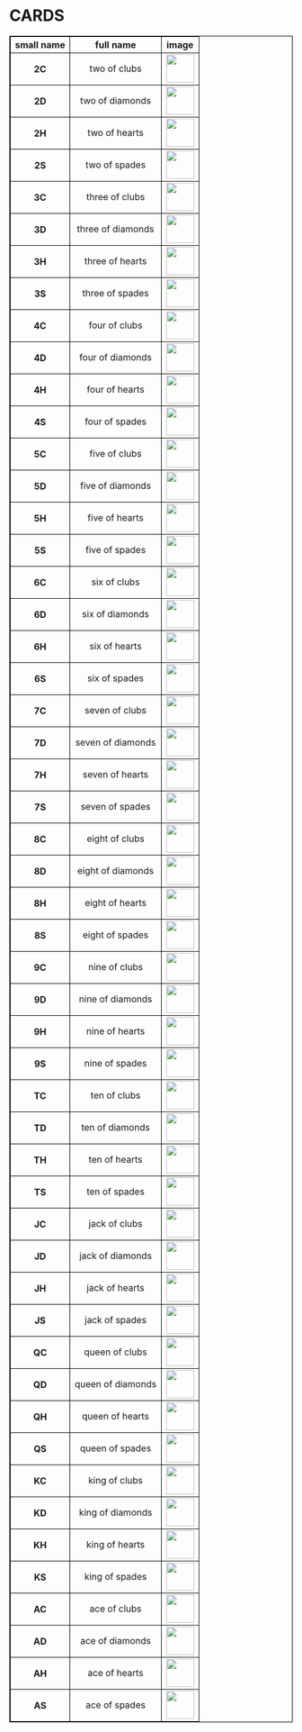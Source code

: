 <style type="text/css">
table, th, td {
  border: 1px solid black;
  border-collapse: collapse;
}td, th {align:center}</style>
<h1>CARDS</h1>
<table>
<tr><th>small name</th><th>full name</th><th>image</th></tr>
<tr><th align="center">2C</th><td align="center">two of clubs</td><td  align="center"><img src="G:/github/CodingGame/PokerWala/src/main/resources/view/assets/cards4/2C.png" width="50"/></td></tr>
<tr><th align="center">2D</th><td align="center">two of diamonds</td><td  align="center"><img src="G:/github/CodingGame/PokerWala/src/main/resources/view/assets/cards4/2D.png" width="50"/></td></tr>
<tr><th align="center">2H</th><td align="center">two of hearts</td><td  align="center"><img src="G:/github/CodingGame/PokerWala/src/main/resources/view/assets/cards4/2H.png" width="50"/></td></tr>
<tr><th align="center">2S</th><td align="center">two of spades</td><td  align="center"><img src="G:/github/CodingGame/PokerWala/src/main/resources/view/assets/cards4/2S.png" width="50"/></td></tr>
<tr><th align="center">3C</th><td align="center">three of clubs</td><td  align="center"><img src="G:/github/CodingGame/PokerWala/src/main/resources/view/assets/cards4/3C.png" width="50"/></td></tr>
<tr><th align="center">3D</th><td align="center">three of diamonds</td><td  align="center"><img src="G:/github/CodingGame/PokerWala/src/main/resources/view/assets/cards4/3D.png" width="50"/></td></tr>
<tr><th align="center">3H</th><td align="center">three of hearts</td><td  align="center"><img src="G:/github/CodingGame/PokerWala/src/main/resources/view/assets/cards4/3H.png" width="50"/></td></tr>
<tr><th align="center">3S</th><td align="center">three of spades</td><td  align="center"><img src="G:/github/CodingGame/PokerWala/src/main/resources/view/assets/cards4/3S.png" width="50"/></td></tr>
<tr><th align="center">4C</th><td align="center">four of clubs</td><td  align="center"><img src="G:/github/CodingGame/PokerWala/src/main/resources/view/assets/cards4/4C.png" width="50"/></td></tr>
<tr><th align="center">4D</th><td align="center">four of diamonds</td><td  align="center"><img src="G:/github/CodingGame/PokerWala/src/main/resources/view/assets/cards4/4D.png" width="50"/></td></tr>
<tr><th align="center">4H</th><td align="center">four of hearts</td><td  align="center"><img src="G:/github/CodingGame/PokerWala/src/main/resources/view/assets/cards4/4H.png" width="50"/></td></tr>
<tr><th align="center">4S</th><td align="center">four of spades</td><td  align="center"><img src="G:/github/CodingGame/PokerWala/src/main/resources/view/assets/cards4/4S.png" width="50"/></td></tr>
<tr><th align="center">5C</th><td align="center">five of clubs</td><td  align="center"><img src="G:/github/CodingGame/PokerWala/src/main/resources/view/assets/cards4/5C.png" width="50"/></td></tr>
<tr><th align="center">5D</th><td align="center">five of diamonds</td><td  align="center"><img src="G:/github/CodingGame/PokerWala/src/main/resources/view/assets/cards4/5D.png" width="50"/></td></tr>
<tr><th align="center">5H</th><td align="center">five of hearts</td><td  align="center"><img src="G:/github/CodingGame/PokerWala/src/main/resources/view/assets/cards4/5H.png" width="50"/></td></tr>
<tr><th align="center">5S</th><td align="center">five of spades</td><td  align="center"><img src="G:/github/CodingGame/PokerWala/src/main/resources/view/assets/cards4/5S.png" width="50"/></td></tr>
<tr><th align="center">6C</th><td align="center">six of clubs</td><td  align="center"><img src="G:/github/CodingGame/PokerWala/src/main/resources/view/assets/cards4/6C.png" width="50"/></td></tr>
<tr><th align="center">6D</th><td align="center">six of diamonds</td><td  align="center"><img src="G:/github/CodingGame/PokerWala/src/main/resources/view/assets/cards4/6D.png" width="50"/></td></tr>
<tr><th align="center">6H</th><td align="center">six of hearts</td><td  align="center"><img src="G:/github/CodingGame/PokerWala/src/main/resources/view/assets/cards4/6H.png" width="50"/></td></tr>
<tr><th align="center">6S</th><td align="center">six of spades</td><td  align="center"><img src="G:/github/CodingGame/PokerWala/src/main/resources/view/assets/cards4/6S.png" width="50"/></td></tr>
<tr><th align="center">7C</th><td align="center">seven of clubs</td><td  align="center"><img src="G:/github/CodingGame/PokerWala/src/main/resources/view/assets/cards4/7C.png" width="50"/></td></tr>
<tr><th align="center">7D</th><td align="center">seven of diamonds</td><td  align="center"><img src="G:/github/CodingGame/PokerWala/src/main/resources/view/assets/cards4/7D.png" width="50"/></td></tr>
<tr><th align="center">7H</th><td align="center">seven of hearts</td><td  align="center"><img src="G:/github/CodingGame/PokerWala/src/main/resources/view/assets/cards4/7H.png" width="50"/></td></tr>
<tr><th align="center">7S</th><td align="center">seven of spades</td><td  align="center"><img src="G:/github/CodingGame/PokerWala/src/main/resources/view/assets/cards4/7S.png" width="50"/></td></tr>
<tr><th align="center">8C</th><td align="center">eight of clubs</td><td  align="center"><img src="G:/github/CodingGame/PokerWala/src/main/resources/view/assets/cards4/8C.png" width="50"/></td></tr>
<tr><th align="center">8D</th><td align="center">eight of diamonds</td><td  align="center"><img src="G:/github/CodingGame/PokerWala/src/main/resources/view/assets/cards4/8D.png" width="50"/></td></tr>
<tr><th align="center">8H</th><td align="center">eight of hearts</td><td  align="center"><img src="G:/github/CodingGame/PokerWala/src/main/resources/view/assets/cards4/8H.png" width="50"/></td></tr>
<tr><th align="center">8S</th><td align="center">eight of spades</td><td  align="center"><img src="G:/github/CodingGame/PokerWala/src/main/resources/view/assets/cards4/8S.png" width="50"/></td></tr>
<tr><th align="center">9C</th><td align="center">nine of clubs</td><td  align="center"><img src="G:/github/CodingGame/PokerWala/src/main/resources/view/assets/cards4/9C.png" width="50"/></td></tr>
<tr><th align="center">9D</th><td align="center">nine of diamonds</td><td  align="center"><img src="G:/github/CodingGame/PokerWala/src/main/resources/view/assets/cards4/9D.png" width="50"/></td></tr>
<tr><th align="center">9H</th><td align="center">nine of hearts</td><td  align="center"><img src="G:/github/CodingGame/PokerWala/src/main/resources/view/assets/cards4/9H.png" width="50"/></td></tr>
<tr><th align="center">9S</th><td align="center">nine of spades</td><td  align="center"><img src="G:/github/CodingGame/PokerWala/src/main/resources/view/assets/cards4/9S.png" width="50"/></td></tr>
<tr><th align="center">TC</th><td align="center">ten of clubs</td><td  align="center"><img src="G:/github/CodingGame/PokerWala/src/main/resources/view/assets/cards4/TC.png" width="50"/></td></tr>
<tr><th align="center">TD</th><td align="center">ten of diamonds</td><td  align="center"><img src="G:/github/CodingGame/PokerWala/src/main/resources/view/assets/cards4/TD.png" width="50"/></td></tr>
<tr><th align="center">TH</th><td align="center">ten of hearts</td><td  align="center"><img src="G:/github/CodingGame/PokerWala/src/main/resources/view/assets/cards4/TH.png" width="50"/></td></tr>
<tr><th align="center">TS</th><td align="center">ten of spades</td><td  align="center"><img src="G:/github/CodingGame/PokerWala/src/main/resources/view/assets/cards4/TS.png" width="50"/></td></tr>
<tr><th align="center">JC</th><td align="center">jack of clubs</td><td  align="center"><img src="G:/github/CodingGame/PokerWala/src/main/resources/view/assets/cards4/JC.png" width="50"/></td></tr>
<tr><th align="center">JD</th><td align="center">jack of diamonds</td><td  align="center"><img src="G:/github/CodingGame/PokerWala/src/main/resources/view/assets/cards4/JD.png" width="50"/></td></tr>
<tr><th align="center">JH</th><td align="center">jack of hearts</td><td  align="center"><img src="G:/github/CodingGame/PokerWala/src/main/resources/view/assets/cards4/JH.png" width="50"/></td></tr>
<tr><th align="center">JS</th><td align="center">jack of spades</td><td  align="center"><img src="G:/github/CodingGame/PokerWala/src/main/resources/view/assets/cards4/JS.png" width="50"/></td></tr>
<tr><th align="center">QC</th><td align="center">queen of clubs</td><td  align="center"><img src="G:/github/CodingGame/PokerWala/src/main/resources/view/assets/cards4/QC.png" width="50"/></td></tr>
<tr><th align="center">QD</th><td align="center">queen of diamonds</td><td  align="center"><img src="G:/github/CodingGame/PokerWala/src/main/resources/view/assets/cards4/QD.png" width="50"/></td></tr>
<tr><th align="center">QH</th><td align="center">queen of hearts</td><td  align="center"><img src="G:/github/CodingGame/PokerWala/src/main/resources/view/assets/cards4/QH.png" width="50"/></td></tr>
<tr><th align="center">QS</th><td align="center">queen of spades</td><td  align="center"><img src="G:/github/CodingGame/PokerWala/src/main/resources/view/assets/cards4/QS.png" width="50"/></td></tr>
<tr><th align="center">KC</th><td align="center">king of clubs</td><td  align="center"><img src="G:/github/CodingGame/PokerWala/src/main/resources/view/assets/cards4/KC.png" width="50"/></td></tr>
<tr><th align="center">KD</th><td align="center">king of diamonds</td><td  align="center"><img src="G:/github/CodingGame/PokerWala/src/main/resources/view/assets/cards4/KD.png" width="50"/></td></tr>
<tr><th align="center">KH</th><td align="center">king of hearts</td><td  align="center"><img src="G:/github/CodingGame/PokerWala/src/main/resources/view/assets/cards4/KH.png" width="50"/></td></tr>
<tr><th align="center">KS</th><td align="center">king of spades</td><td  align="center"><img src="G:/github/CodingGame/PokerWala/src/main/resources/view/assets/cards4/KS.png" width="50"/></td></tr>
<tr><th align="center">AC</th><td align="center">ace of clubs</td><td  align="center"><img src="G:/github/CodingGame/PokerWala/src/main/resources/view/assets/cards4/AC.png" width="50"/></td></tr>
<tr><th align="center">AD</th><td align="center">ace of diamonds</td><td  align="center"><img src="G:/github/CodingGame/PokerWala/src/main/resources/view/assets/cards4/AD.png" width="50"/></td></tr>
<tr><th align="center">AH</th><td align="center">ace of hearts</td><td  align="center"><img src="G:/github/CodingGame/PokerWala/src/main/resources/view/assets/cards4/AH.png" width="50"/></td></tr>
<tr><th align="center">AS</th><td align="center">ace of spades</td><td  align="center"><img src="G:/github/CodingGame/PokerWala/src/main/resources/view/assets/cards4/AS.png" width="50"/></td></tr>
</table>
